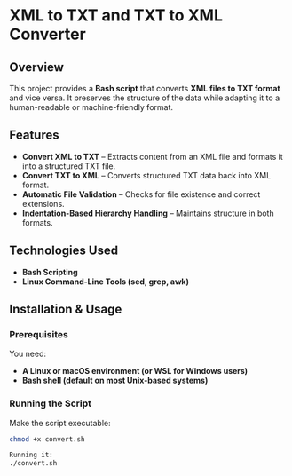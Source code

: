 # XML to TXT and TXT to XML Converter  

## Overview  
This project provides a **Bash script** that converts **XML files to TXT format** and vice versa. It preserves the structure of the data while adapting it to a human-readable or machine-friendly format.  

## Features  
- **Convert XML to TXT** – Extracts content from an XML file and formats it into a structured TXT file.  
- **Convert TXT to XML** – Converts structured TXT data back into XML format.  
- **Automatic File Validation** – Checks for file existence and correct extensions.  
- **Indentation-Based Hierarchy Handling** – Maintains structure in both formats.  

## Technologies Used  
- **Bash Scripting**  
- **Linux Command-Line Tools (sed, grep, awk)**  

## Installation & Usage  
### Prerequisites  
You need:  
- **A Linux or macOS environment (or WSL for Windows users)**  
- **Bash shell (default on most Unix-based systems)**  

### Running the Script  
Make the script executable:  
```sh
chmod +x convert.sh

Running it:
./convert.sh
